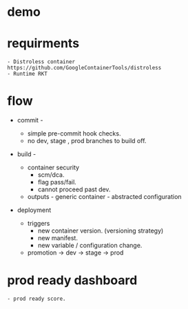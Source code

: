 # demo

# requirments
    - Distroless container https://github.com/GoogleContainerTools/distroless
    - Runtime RKT 

# flow 

- commit - 
  - simple pre-commit hook checks.
  - no dev, stage , prod branches to build off.   

- build -  
  - container security
    - scm/dca.
    - flag pass/fail.
    - cannot proceed past dev. 
  - outputs 
         - generic container 
         - abstracted configuration

- deployment 
    - triggers 
        - new container version. (versioning strategy)
        - new manifest.
        - new variable / configuration change.
    - promotion
        -> dev 
        -> stage
        -> prod 

# prod ready dashboard 
    - prod ready score. 

